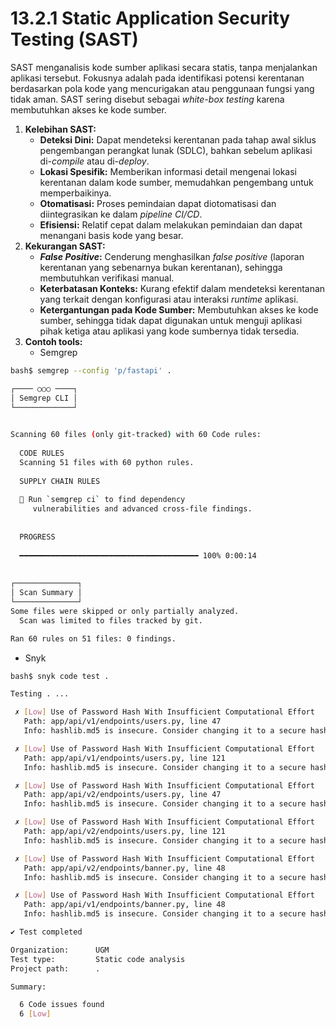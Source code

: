 # 13.2.1 Static Application Security Testing (SAST)

SAST menganalisis kode sumber aplikasi secara statis, tanpa menjalankan aplikasi tersebut. Fokusnya adalah pada identifikasi potensi kerentanan berdasarkan pola kode yang mencurigakan atau penggunaan fungsi yang tidak aman. SAST sering disebut sebagai *white-box testing* karena membutuhkan akses ke kode sumber.

1. **Kelebihan SAST:**
    - **Deteksi Dini:** Dapat mendeteksi kerentanan pada tahap awal siklus pengembangan perangkat lunak (SDLC), bahkan sebelum aplikasi di-*compile* atau di-*deploy*.
    - **Lokasi Spesifik:** Memberikan informasi detail mengenai lokasi kerentanan dalam kode sumber, memudahkan pengembang untuk memperbaikinya.
    - **Otomatisasi:** Proses pemindaian dapat diotomatisasi dan diintegrasikan ke dalam *pipeline CI/CD*.
    - **Efisiensi:** Relatif cepat dalam melakukan pemindaian dan dapat menangani basis kode yang besar.
2. **Kekurangan SAST:**
    - ***False Positive*:** Cenderung menghasilkan *false positive* (laporan kerentanan yang sebenarnya bukan kerentanan), sehingga membutuhkan verifikasi manual.
    - **Keterbatasan Konteks:** Kurang efektif dalam mendeteksi kerentanan yang terkait dengan konfigurasi atau interaksi *runtime* aplikasi.
    - **Ketergantungan pada Kode Sumber:** Membutuhkan akses ke kode sumber, sehingga tidak dapat digunakan untuk menguji aplikasi pihak ketiga atau aplikasi yang kode sumbernya tidak tersedia.
3. **Contoh tools:**
    - Semgrep

```bash
bash$ semgrep --config 'p/fastapi' .

┌──── ○○○ ────┐
│ Semgrep CLI │
└─────────────┘

                                                                                                                        
Scanning 60 files (only git-tracked) with 60 Code rules:
            
  CODE RULES
  Scanning 51 files with 60 python rules.
                    
  SUPPLY CHAIN RULES
                                                       
  💎 Run `semgrep ci` to find dependency
     vulnerabilities and advanced cross-file findings. 
                                                       
          
  PROGRESS
   
  ━━━━━━━━━━━━━━━━━━━━━━━━━━━━━━━━━━━━━━━━ 100% 0:00:14                                                                                                                        
                
                
┌──────────────┐
│ Scan Summary │
└──────────────┘
Some files were skipped or only partially analyzed.
  Scan was limited to files tracked by git.

Ran 60 rules on 51 files: 0 findings.
```

- Snyk

```bash
bash$ snyk code test .

Testing . ...

 ✗ [Low] Use of Password Hash With Insufficient Computational Effort 
   Path: app/api/v1/endpoints/users.py, line 47 
   Info: hashlib.md5 is insecure. Consider changing it to a secure hashing algorithm.

 ✗ [Low] Use of Password Hash With Insufficient Computational Effort 
   Path: app/api/v1/endpoints/users.py, line 121 
   Info: hashlib.md5 is insecure. Consider changing it to a secure hashing algorithm.

 ✗ [Low] Use of Password Hash With Insufficient Computational Effort 
   Path: app/api/v2/endpoints/users.py, line 47 
   Info: hashlib.md5 is insecure. Consider changing it to a secure hashing algorithm.

 ✗ [Low] Use of Password Hash With Insufficient Computational Effort 
   Path: app/api/v2/endpoints/users.py, line 121 
   Info: hashlib.md5 is insecure. Consider changing it to a secure hashing algorithm.

 ✗ [Low] Use of Password Hash With Insufficient Computational Effort 
   Path: app/api/v2/endpoints/banner.py, line 48 
   Info: hashlib.md5 is insecure. Consider changing it to a secure hashing algorithm.

 ✗ [Low] Use of Password Hash With Insufficient Computational Effort 
   Path: app/api/v1/endpoints/banner.py, line 48 
   Info: hashlib.md5 is insecure. Consider changing it to a secure hashing algorithm.

✔ Test completed

Organization:      UGM
Test type:         Static code analysis
Project path:      .

Summary:

  6 Code issues found
  6 [Low]
```